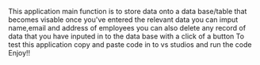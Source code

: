 This application main function is to store data onto a data base/table that becomes visable once you've entered the relevant data 
you can imput name,email and address of employees
you can also delete any record of data that you have inputed in to the data base with a click of a button 
To test this application copy and paste code in to vs studios and run the code
Enjoy!!


